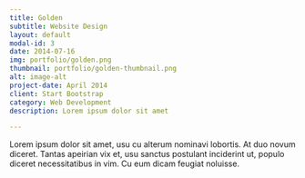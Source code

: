 ```yaml
---
title: Golden
subtitle: Website Design
layout: default
modal-id: 3
date: 2014-07-16
img: portfolio/golden.png
thumbnail: portfolio/golden-thumbnail.png
alt: image-alt
project-date: April 2014
client: Start Bootstrap
category: Web Development
description: Lorem ipsum dolor sit amet

---
```


Lorem ipsum dolor sit amet, usu cu alterum nominavi lobortis. At duo novum diceret. Tantas apeirian vix et, usu sanctus postulant inciderint ut, populo diceret necessitatibus in vim. Cu eum dicam feugiat noluisse.